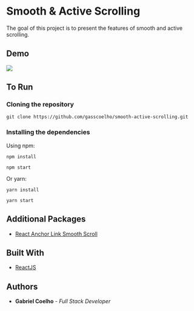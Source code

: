 # Smooth & Active Scrolling

The goal of this project is to present the features of smooth and active scrolling.

## Demo

![](https://media.giphy.com/media/U5UfcVW6vXasdAA6f2/giphy.gif)

## To Run

### Cloning the repository

```
git clone https://github.com/gasscoelho/smooth-active-scrolling.git
```

### Installing the dependencies

Using npm:

```
npm install
```

```
npm start
```

Or yarn:

```
yarn install
```

```
yarn start
```

## Additional Packages

* [React Anchor Link Smooth Scroll](https://www.npmjs.com/package/react-anchor-link-smooth-scroll)

## Built With

* [ReactJS](https://reactjs.org/)

## Authors

* **Gabriel Coelho** - *Full Stack Developer*
